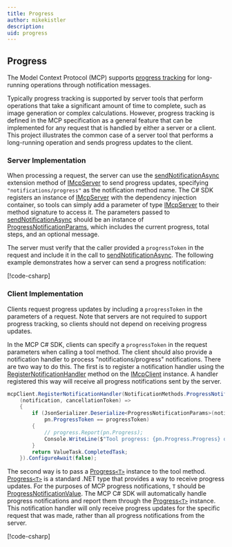 ```yaml
---
title: Progress
author: mikekistler
description:
uid: progress
---
```


## Progress

The Model Context Protocol (MCP) supports [progress tracking] for long-running operations through notification messages.

[progress tracking]: https://modelcontextprotocol.io/specification/2025-06-18/basic/utilities/progress

Typically progress tracking is supported by server tools that perform operations that take a significant amount of time to complete, such as image generation or complex calculations.
However, progress tracking is defined in the MCP specification as a general feature that can be implemented for any request that is handled by either a server or a client.
This project illustrates the common case of a server tool that performs a long-running operation and sends progress updates to the client.

### Server Implementation

When processing a request, the server can use the [sendNotificationAsync] extension method of [IMcpServer] to send progress updates,
specifying `"notifications/progress"` as the notification method name.
The C# SDK registers an instance of [IMcpServer] with the dependency injection container,
so tools can simply add a parameter of type [IMcpServer] to their method signature to access it.
The parameters passed to [sendNotificationAsync] should be an instance of [ProgressNotificationParams], which includes the current progress, total steps, and an optional message.

[sendNotificationAsync]: xref:ModelContextProtocol.McpSession.SendNotificationAsync*
[IMcpServer]: xref:ModelContextProtocol.Server.McpServer
[ProgressNotificationParams]: xref:ModelContextProtocol.Protocol.ProgressNotificationParams

The server must verify that the caller provided a `progressToken` in the request and include it in the call to [sendNotificationAsync]. The following example demonstrates how a server can send a progress notification:

[!code-csharp[](samples/server/Tools/LongRunningTools.cs?name=snippet_SendProgress)]

### Client Implementation

Clients request progress updates by including a `progressToken` in the parameters of a request.
Note that servers are not required to support progress tracking, so clients should not depend on receiving progress updates.

In the MCP C# SDK, clients can specify a `progressToken` in the request parameters when calling a tool method.
The client should also provide a notification handler to process "notifications/progress" notifications.
There are two way to do this. The first is to register a notification handler using the [RegisterNotificationHandler] method on the [IMcpClient] instance. A handler registered this way will receive all progress notifications sent by the server.

[IMcpClient]: xref:ModelContextProtocol.Client.McpClient
[RegisterNotificationHandler]: xref:ModelContextProtocol.McpSession.RegisterNotificationHandler*

```csharp
mcpClient.RegisterNotificationHandler(NotificationMethods.ProgressNotification,
    (notification, cancellationToken) =>
    {
        if (JsonSerializer.Deserialize<ProgressNotificationParams>(notification.Params) is { } pn &&
            pn.ProgressToken == progressToken)
        {
            // progress.Report(pn.Progress);
            Console.WriteLine($"Tool progress: {pn.Progress.Progress} of {pn.Progress.Total} - {pn.Progress.Message}");
        }
        return ValueTask.CompletedTask;
    }).ConfigureAwait(false);
```

The second way is to pass a [Progress`<T>`] instance to the tool method. [Progress`<T>`] is a standard .NET type that provides a way to receive progress updates.
For the purposes of MCP progress notifications, `T` should be [ProgressNotificationValue].
The MCP C# SDK will automatically handle progress notifications and report them through the [Progress`<T>`] instance.
This notification handler will only receive progress updates for the specific request that was made,
rather than all progress notifications from the server.

[Progress`<T>`]: [System.Progress<T>](https://learn.microsoft.com/dotnet/api/system.progress-1)
[ProgressNotificationValue]: xref:ModelContextProtocol.ProgressNotificationValue

[!code-csharp[](samples/client/Program.cs?name=snippet_ProgressHandler)]
